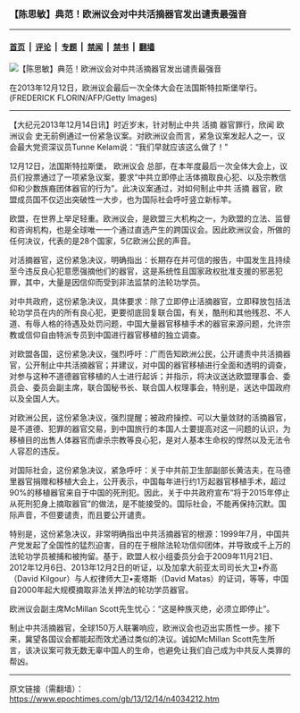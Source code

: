 ### 【陈思敏】典范！欧洲议会对中共活摘器官发出谴责最强音

---

#### [首页](../../../..?n4034212) &nbsp;|&nbsp; [评论](../../../../../epoch-comment?n4034212) &nbsp;|&nbsp; [专题](../../../../../epoch-special?n4034212) &nbsp;|&nbsp; [禁闻](../../../../../epoch-news?n4034212) &nbsp;|&nbsp; [禁书](../../../../../books?n4034212) &nbsp;|&nbsp; [翻墙](https://github.com/gfw-breaker/nogfw/blob/master/README.md?n4034212)


<div><img alt="【陈思敏】典范！欧洲议会对中共活摘器官发出谴责最强音" class="attachment-djy_600_400 size-djy_600_400 wp-post-image" src="https://i.epochtimes.com/assets/uploads/2013/12/1312141829452039-600x400.jpg"/>
<div class="caption">
 <p>
  在2013年12月12日，欧洲议会最后一次全体大会在法国斯特拉斯堡举行。(FREDERICK FLORIN/AFP/Getty Images)
 </p>
</div></div><hr/><div class="post_content" id="artbody" itemprop="articleBody">
 <!-- article content begin -->
 <p>
  【大纪元2013年12月14日讯】时近岁末，针对制止中共
  <ok href="https://www.epochtimes.com/gb/tag/%E6%B4%BB%E6%91%98.html">
   活摘
  </ok>
  器官罪行，欣闻
  <ok href="https://www.epochtimes.com/gb/tag/%E6%AC%A7%E6%B4%B2%E8%AE%AE%E4%BC%9A.html">
   欧洲议会
  </ok>
  史无前例通过一份紧急议案。对欧洲议会而言，紧急议案发起人之一，议会最大党资深议员Tunne Kelam说：“我们早就应该这么做了！”
 </p>
 <p>
  12月12日，法国斯特拉斯堡，
  <ok href="https://www.epochtimes.com/gb/tag/%E6%AC%A7%E6%B4%B2%E8%AE%AE%E4%BC%9A.html">
   欧洲议会
  </ok>
  总部，在本年度最后一次全体大会上，议员们投票通过了一项紧急议案，要求“中共立即停止活体摘取良心犯、以及宗教信仰和少数族裔团体器官的行为”。此决议案通过，对如何制止中共
  <ok href="https://www.epochtimes.com/gb/tag/%E6%B4%BB%E6%91%98.html">
   活摘
  </ok>
  器官，欧盟成员国不仅迈出突破性一大步，也为国际社会呼吁竖立新标竿。
 </p>
 <p>
  欧盟，在世界上举足轻重。欧洲议会，是欧盟三大机构之一，为欧盟的立法、监督和咨询机构，也是全球唯一一个通过直选产生的跨国议会。因此欧洲议会，所做的任何决议，代表的是28个国家，5亿欧洲公民的声音。
 </p>
 <p>
  对活摘器官，这份紧急决议，明确指出：长期存在并可信的报告，中国发生且持续至今违反良心犯意愿强摘他们的器官，这是系统性且国家政权批准支援的邪恶犯罪，其中，大量是因信仰而受到非法监禁的法轮功学员。
 </p>
 <p>
  对中共政府，这份紧急决议，具体要求：除了立即停止活摘器官，立即释放包括法轮功学员在内的所有良心犯，更要彻底回复联合国，有关，酷刑和其他残忍、不人道、有辱人格的待遇及处罚问题，中国大量器官移植手术的器官来源问题，允许宗教或信仰自由特派专员到中国进行器官移植的独立调查。
 </p>
 <p>
  对欧盟各国，这份紧急决议，强烈呼吁：广而告知欧洲公民，公开谴责中共活摘器官，公开制止中共活摘器官；并建议，对中国的器官移植进行全面和透明的调查，对参与这种不道德器官移植的人士进行起诉；并指示，将决议送达欧盟理事会、委员会、委员会副主席，联合国秘书长、联合国人权理事会，特别是，送达中国政府以及全国人大。
 </p>
 <p>
  对欧洲公民，这份紧急决议，强烈提醒；被政府操控、可以大量敛财的活摘器官，是不道德、犯罪的器官交易，到中国旅行的本国人士要提高对这一问题的认识，为移植目的出售人体器官而虐杀宗教等良心犯，是对人基本生命权的悍然以及无法令人容忍的违反。
 </p>
 <p>
  对国际社会，这份紧急决议，紧急呼吁：关于中共前卫生部副部长黄洁夫，在马德里器官捐赠和移植大会上，公开表示，中国每年进行约1万起器官移植手术，超过90%的移植器官来自于中国的死刑犯。因此，关于中共政府宣布“将于2015年停止从死刑犯身上摘取器官”的做法，是不能接受的。国际社会，不能再保持沉默。国际声音，不但要谴责，而且要公开谴责。
 </p>
 <p>
  特别是，这份紧急决议，非常明确指出中共活摘器官的根源：1999年7月，中国共产党发起了全国性的猛烈迫害，目的在于根除法轮功信仰团体，并导致成千上万的法轮功学员被捕和被拘留。基于，欧盟人权小组委员分会于2009年11月21日、2012年12月6日、2013年12月2日的听证，以及加拿大前亚太司司长大卫•乔高（David Kilgour）与人权律师大卫•麦塔斯（David Matas）的证词，等等，中国自2000年起大规模摘取非法关押法的轮功学员器官。
 </p>
 <p>
  欧洲议会副主席McMillan Scott先生忧心：“这是种族灭绝，必须立即停止”。
 </p>
 <p>
  制止中共活摘器官，全球150万人联署响应，欧洲议会也迈出实质性一步。接下来，冀望各国议会都能起而效尤通过类似的决议。诚如McMillan Scott先生所言，该决议案可救无数无辜中国人的生命，也避免让我们自己成为中共反人类罪的帮凶。
 </p>
 <p>
  <!-- article content end -->
  <div id="below_article_ad">
  </div>
 </p>
</div>


---

原文链接（需翻墙）：https://www.epochtimes.com/gb/13/12/14/n4034212.htm